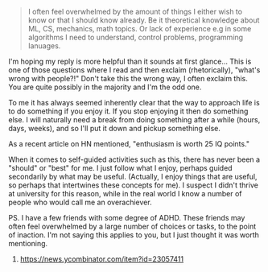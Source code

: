 > I often feel overwhelmed by the amount of things I either wish to know or that I should know already.
> Be it theoretical knowledge about ML, CS, mechanics, math topics. Or lack of experience e.g in some algorithms I need to understand, control problems, programming lanuages.

I'm hoping my reply is more helpful than it sounds at first glance... This is one of those questions where I read and then exclaim (rhetorically), "what's wrong with people?!"
Don't take this the wrong way, I often exclaim this. You are quite possibly in the majority and I'm the odd one.

To me it has always seemed inherently clear that the way to approach life is to do something if you enjoy it. If you stop enjoying it then do something else. I will naturally need a break from doing something after a while (hours, days, weeks), and so I'll put it down and pickup something else.

As a recent article on HN mentioned, "enthusiasm is worth 25 IQ points."

When it comes to self-guided activities such as this, there has never been a "should" or "best" for me. I just follow what I enjoy, perhaps guided secondarily by what may be useful. (Actually, I enjoy things that are useful, so perhaps that intertwines these concepts for me). I suspect I didn't thrive at university for this reason, while in the real world I know a number of people who would call me an overachiever.

PS. I have a few friends with some degree of ADHD. These friends may often feel overwhelmed by a large number of choices or tasks, to the point of inaction. I'm not saying this applies to you, but I just thought it was worth mentioning.

1. https://news.ycombinator.com/item?id=23057411